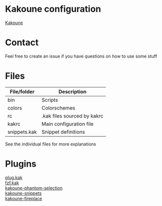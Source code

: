 # Kakoune configuration

[Kakoune](https://github.com/mawww/kakoune)


# Contact

Feel free to create an issue if you have questions on how to use some stuff

# Files

|File/folder  |Description                    |
|-------------|-------------------------------|
|bin          | Scripts                       |
|colors       | Colorschemes                  |
|rc           | .kak files sourced by kakrc   |
|kakrc        | Main configuration file       |
|snippets.kak | Snippet definitions           |

See the individual files for more explanations

# Plugins

[plug.kak](https://github.com/andreyorst/plug.kak)  
[fzf.kak](https://github.com/andreyorst/fzf.kak)  
[kakoune-phantom-selection](https://github.com/occivink/kakoune-phantom-selection)  
[kakoune-snippets](https://github.com/occivink/kakoune-snippets)  
[kakoune-fireplace](https://github.com/JJK96/kakoune-fireplace)  
